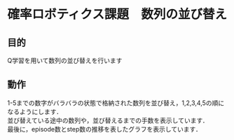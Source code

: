 # 確率ロボティクス課題　数列の並び替え

目的
-----
Q学習を用いて数列の並び替えを行います

動作
-----
1-5までの数字がバラバラの状態で格納された数列を並び替え，1,2,3,4,5の順になるようにします．\
並び替えている途中の数列や，並び替えるまでの手数を表示しています．\
最後に，episode数とstep数の推移を表したグラフを表示しています．
